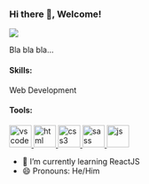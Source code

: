 ### Hi there 👋, Welcome!
<img src="https://i.hizliresim.com/acpzsv7.jpg"></img>

Bla bla bla...
#### Skills:
Web Development

#### Tools:
<a href="https://github.com/Ignixar">
            <img src="https://cdn.jsdelivr.net/gh/devicons/devicon/icons/vscode/vscode-original.svg" alt="vscode" height="40">
        </a>
        <a href="https://github.com/Ignixar">
            <img src="https://cdn.jsdelivr.net/gh/devicons/devicon/icons/html5/html5-original.svg" alt="html" height="40">
        </a>
        <a href="https://github.com/Ignixar">
            <img src="https://cdn.jsdelivr.net/gh/devicons/devicon/icons/css3/css3-original.svg" alt="css3" height="40">
        </a>
        <a href="https://github.com/Ignixar">
            <img src="https://cdn.jsdelivr.net/gh/devicons/devicon/icons/sass/sass-original.svg" alt="sass" height="40">
        </a>
        <a href="https://github.com/Ignixar">
            <img src="https://cdn.jsdelivr.net/gh/devicons/devicon/icons/javascript/javascript-original.svg" alt="js" height="40">
        </a>
        
- 🌱 I’m currently learning ReactJS
- 😄 Pronouns: He/Him
